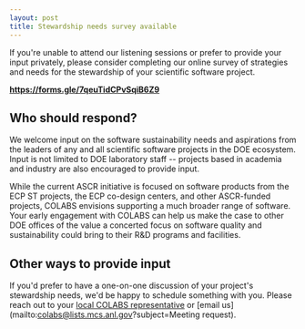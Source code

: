 ```yaml
---
layout: post
title: Stewardship needs survey available
---
```


If you're unable to attend our listening sessions or prefer to provide your input privately, please consider completing our online survey of strategies and needs for the stewardship of your scientific software project.

**<https://forms.gle/7qeuTidCPvSqiB6Z9>**

## Who should respond?

We welcome input on the software sustainability needs and aspirations from the leaders of any and all scientific software projects in the DOE ecosystem.  Input is not limited to DOE laboratory staff -- projects based in academia and industry are also encouraged to provide input.

While the current ASCR initiative is focused on software products from the ECP ST projects, the ECP co-design centers, and other ASCR-funded projects, COLABS envisions supporting a much broader range of software.  Your early engagement with COLABS can help us make the case to other DOE offices of the value a concerted focus on software quality and sustainability could bring to their R&D programs and facilities.

## Other ways to provide input

If you'd prefer to have a one-on-one discussion of your project's stewardship needs, we'd be happy to schedule something with you. Please reach out to your [local COLABS representative](https://colabs-science.github.io/#who-are-we) or [email us](mailto:colabs@lists.mcs.anl.gov?subject=Meeting request).
